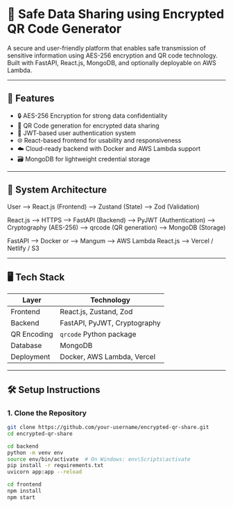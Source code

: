 # 🔐 Safe Data Sharing using Encrypted QR Code Generator

A secure and user-friendly platform that enables safe transmission of sensitive information using AES-256 encryption and QR code technology. Built with FastAPI, React.js, MongoDB, and optionally deployable on AWS Lambda.

---

## 🚀 Features

- 🔒 AES-256 Encryption for strong data confidentiality
- 📲 QR Code generation for encrypted data sharing
- 👥 JWT-based user authentication system
- 🌐 React-based frontend for usability and responsiveness
- ☁️ Cloud-ready backend with Docker and AWS Lambda support
- 🗃️ MongoDB for lightweight credential storage

---

## 🧱 System Architecture

User --> React.js (Frontend)
--> Zustand (State)
--> Zod (Validation)

React.js --> HTTPS --> FastAPI (Backend)
--> PyJWT (Authentication)
--> Cryptography (AES-256)
--> qrcode (QR generation)
--> MongoDB (Storage)

FastAPI --> Docker or --> Mangum --> AWS Lambda
React.js --> Vercel / Netlify / S3


---

## 🖥️ Tech Stack

| Layer       | Technology                   |
|-------------|------------------------------|
| Frontend    | React.js, Zustand, Zod       |
| Backend     | FastAPI, PyJWT, Cryptography |
| QR Encoding | `qrcode` Python package      |
| Database    | MongoDB                      |
| Deployment  | Docker, AWS Lambda, Vercel   |

---

## 🛠️ Setup Instructions

### 1. Clone the Repository

```bash
git clone https://github.com/your-username/encrypted-qr-share.git
cd encrypted-qr-share

cd backend
python -m venv env
source env/bin/activate  # On Windows: env\Scripts\activate
pip install -r requirements.txt
uvicorn app:app --reload

cd frontend
npm install
npm start
